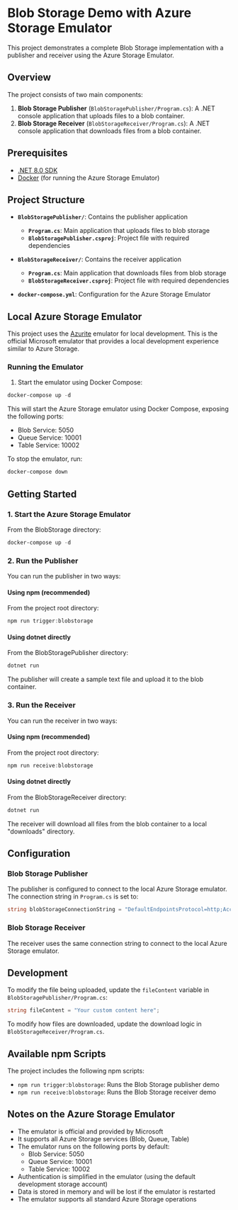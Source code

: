 # Blob Storage Demo with Azure Storage Emulator

This project demonstrates a complete Blob Storage implementation with a publisher and receiver using the Azure Storage Emulator.

## Overview

The project consists of two main components:

1. **Blob Storage Publisher** (`BlobStoragePublisher/Program.cs`): A .NET console application that uploads files to a blob container.
2. **Blob Storage Receiver** (`BlobStorageReceiver/Program.cs`): A .NET console application that downloads files from a blob container.

## Prerequisites

- [.NET 8.0 SDK](https://dotnet.microsoft.com/download/dotnet/8.0)
- [Docker](https://www.docker.com/products/docker-desktop/) (for running the Azure Storage Emulator)

## Project Structure

- **`BlobStoragePublisher/`**: Contains the publisher application
    - **`Program.cs`**: Main application that uploads files to blob storage
    - **`BlobStoragePublisher.csproj`**: Project file with required dependencies

- **`BlobStorageReceiver/`**: Contains the receiver application
    - **`Program.cs`**: Main application that downloads files from blob storage
    - **`BlobStorageReceiver.csproj`**: Project file with required dependencies

- **`docker-compose.yml`**: Configuration for the Azure Storage Emulator

## Local Azure Storage Emulator

This project uses the [Azurite](https://github.com/Azure/Azurite) emulator for local development. This is the official Microsoft emulator that provides a local development experience similar to Azure Storage.

### Running the Emulator

1. Start the emulator using Docker Compose:

```powershell
docker-compose up -d
```

This will start the Azure Storage emulator using Docker Compose, exposing the following ports:
- Blob Service: 5050
- Queue Service: 10001
- Table Service: 10002

To stop the emulator, run:

```powershell
docker-compose down
```

## Getting Started

### 1. Start the Azure Storage Emulator

From the BlobStorage directory:
```powershell
docker-compose up -d
```

### 2. Run the Publisher

You can run the publisher in two ways:

#### Using npm (recommended)
From the project root directory:
```powershell
npm run trigger:blobstorage
```

#### Using dotnet directly
From the BlobStoragePublisher directory:
```powershell
dotnet run
```

The publisher will create a sample text file and upload it to the blob container.

### 3. Run the Receiver

You can run the receiver in two ways:

#### Using npm (recommended)
From the project root directory:
```powershell
npm run receive:blobstorage
```

#### Using dotnet directly
From the BlobStorageReceiver directory:
```powershell
dotnet run
```

The receiver will download all files from the blob container to a local "downloads" directory.

## Configuration

### Blob Storage Publisher

The publisher is configured to connect to the local Azure Storage emulator. The connection string in `Program.cs` is set to:

```csharp
string blobStorageConnectionString = "DefaultEndpointsProtocol=http;AccountName=devstoreaccount1;AccountKey=Eby8vdM02xNOcqFlqUwJPLlmEtlCDXJ1OUzFT50uSRZ6IFsuFq2UVErCz4I6tq/K1SZFPTOtr/KBHBeksoGMGw==;BlobEndpoint=http://127.0.0.1:5050/devstoreaccount1;QueueEndpoint=http://127.0.0.1:10001/devstoreaccount1;TableEndpoint=http://127.0.0.1:10002/devstoreaccount1";
```

### Blob Storage Receiver

The receiver uses the same connection string to connect to the local Azure Storage emulator.

## Development

To modify the file being uploaded, update the `fileContent` variable in `BlobStoragePublisher/Program.cs`:

```csharp
string fileContent = "Your custom content here";
```

To modify how files are downloaded, update the download logic in `BlobStorageReceiver/Program.cs`.

## Available npm Scripts

The project includes the following npm scripts:

- `npm run trigger:blobstorage`: Runs the Blob Storage publisher demo
- `npm run receive:blobstorage`: Runs the Blob Storage receiver demo

## Notes on the Azure Storage Emulator

- The emulator is official and provided by Microsoft
- It supports all Azure Storage services (Blob, Queue, Table)
- The emulator runs on the following ports by default:
  - Blob Service: 5050
  - Queue Service: 10001
  - Table Service: 10002
- Authentication is simplified in the emulator (using the default development storage account)
- Data is stored in memory and will be lost if the emulator is restarted
- The emulator supports all standard Azure Storage operations 